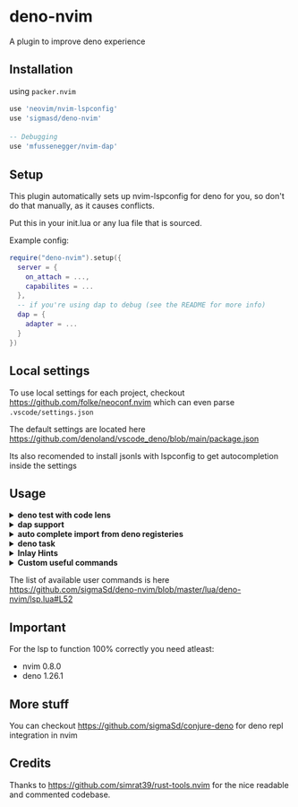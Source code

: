 # deno-nvim

A plugin to improve deno experience

## Installation

using `packer.nvim`

```lua
use 'neovim/nvim-lspconfig'
use 'sigmasd/deno-nvim'

-- Debugging
use 'mfussenegger/nvim-dap'
```

## Setup

This plugin automatically sets up nvim-lspconfig for deno for you, so don't do
that manually, as it causes conflicts.

Put this in your init.lua or any lua file that is sourced.<br>

Example config:

```lua
require("deno-nvim").setup({
  server = {
    on_attach = ...,
    capabilites = ...
  },
  -- if you're using dap to debug (see the README for more info)
  dap = {
    adapter = ...
  }
})
```

## Local settings

To use local settings for each project, checkout
https://github.com/folke/neoconf.nvim which can even parse
`.vscode/settings.json`

The default settings are located here
https://github.com/denoland/vscode_deno/blob/main/package.json

Its also recomended to install jsonls with lspconfig to get autocompletion
inside the settings

## Usage

<details>
  <summary>
	<b>deno test with code lens</b>
  </summary>

<p>use <i>vim.lsp.codelens</i> to activate this </p>
<p>
Example of keybindings:

```lua
vim.keymap.set("n", "<space>dr", function()
    vim.lsp.codelens.refresh();
    vim.lsp.codelens.run()
end, opts)
```
</p>
  <img src="https://github.com/sigmaSd/nvim-deno-demos/raw/master/test.gif"/>
</details>

<details>
  <summary>
	<b>dap support</b>
  </summary>
  <p>
Support debugging with https://github.com/mfussenegger/nvim-dap

Follow the instruction here https://github.com/mfussenegger/nvim-dap/wiki/Debug-Adapter-installation#javascript-deno to download and extract dapDebugServer.

Then you will need to set `dap.adapter.executable.args`  to `{dapDebugServerPath, "${port}"}` when using `deno.nvim.setup`. (don't change `"${port}"` its not a place holder)

Example:

```lua
    require("deno-nvim").setup {
      dap = {
        adapter = {
          executable = {
            args = {
              "/absolute-path/to/js-debug/src/dapDebugServer.js", "${port}"
            }
          }
        }
      }
    }
```
  </p>
  <img src="https://github.com/sigmaSd/nvim-deno-demos/raw/master/dap.gif"/>
</details>

<details>
  <summary>
	<b>auto complete import from deno registeries</b>
  </summary>
  <img src="https://github.com/sigmaSd/nvim-deno-demos/raw/master/auto_import.gif"/>
</details>

<details>
  <summary>
	<b>deno task</b>
  </summary>
  <img src="https://github.com/sigmaSd/nvim-deno-demos/raw/master/task.gif"/>
</details>

<details>
  <summary>
    <b>Inlay Hints</b>
  </summary>
<img src="https://github.com/sigmaSd/nvim-deno-demos/raw/master/inlay_hints.png"/>

Inlay hints are supported in deno from version 1.27.0, to use it install
https://github.com/lvimuser/lsp-inlayhints.nvim

You can set it locally by using neoconf with these settings
https://github.com/denoland/vscode_deno/blob/main/package.json#L245

You can set it globally by adding this to your init.lua where you instantiate
denols server:

```lua
require "deno-nvim".setup({
    server = {
        on_attach = ...,
        capabilities = ...,
        settings = {
            deno = {
                inlayHints = {
                    parameterNames = {
                        enabled = "all"
                    },
                    parameterTypes = {
                        enabled = true
                    },
                    variableTypes = {
                        enabled = true
                    },
                    propertyDeclarationTypes = {
                        enabled = true
                    },
                    functionLikeReturnTypes = {
                        enabled = true
                    },
                    enumMemberValues = {
                        enabled = true
                    },
                }

            }
        }
    }
})
```

Now you should be able to show the hints with
`require('lsp-inlayhints').toggle()`

</details>

<details>
  <summary>
	<b>Custom useful commands</b>
  </summary>
  <p>This part is WIP, currently I'm adding some commands that I personaly find useful. 
  Feel free to open an issue or PR to improve this part. Usage `:Deno custom_command` (press Tab for completion)</p>
  <i>Check/Update dependencies</i>
  <img src="https://github.com/sigmaSd/nvim-deno-demos/raw/master/update_check_deps.gif"/>
</details>

The list of available user commands is here
https://github.com/sigmaSd/deno-nvim/blob/master/lua/deno-nvim/lsp.lua#L52

## Important

For the lsp to function 100% correctly you need atleast:

- nvim 0.8.0
- deno 1.26.1

## More stuff

You can checkout https://github.com/sigmaSd/conjure-deno for deno repl
integration in nvim

## Credits

Thanks to https://github.com/simrat39/rust-tools.nvim for the nice readable and
commented codebase.
